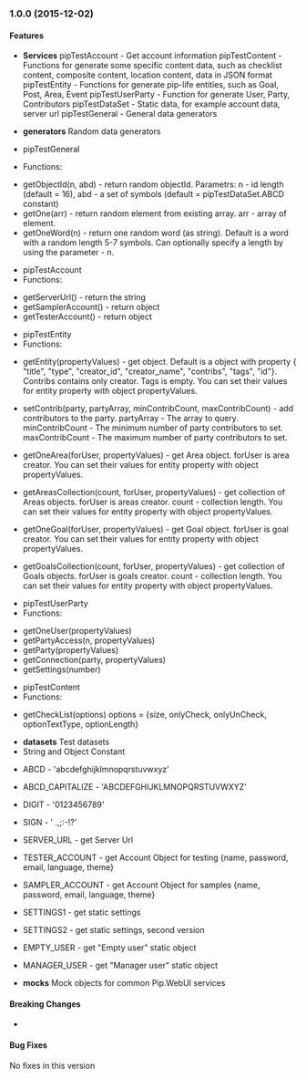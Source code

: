 <a name="1.0.0"></a>
### 1.0.0 (2015-12-02)

#### Features

* **Services**
pipTestAccount - Get account information
pipTestContent - Functions for generate some specific content data, such as checklist content, composite content,
                        location content, data in JSON format
pipTestEntity - Functions for generate pip-life entities, such as Goal, Post, Area, Event
pipTestUserParty - Function for generate User, Party, Contributors
pipTestDataSet - Static data, for example account data, server url
pipTestGeneral - General data generators

* **generators** Random data generators

* pipTestGeneral
* Functions:

- getObjectId(n, abd) - return random objectId. Parametrs: n - id length (default = 16), abd - a set of symbols
    (default = pipTestDataSet.ABCD constant)
- getOne(arr) - return random element from existing array. arr - array of element.
- getOneWord(n) - return one random word (as string). Default is a word with a random length 5-7 symbols.
    Can optionally specify a length by using the parameter - n.

* pipTestAccount
* Functions:
- getServerUrl() - return the string
- getSamplerAccount() - return object
- getTesterAccount() - return object

* pipTestEntity
* Functions:
- getEntity(propertyValues) - get object. Default is a object with property
    { "title", "type", "creator_id", "creator_name", "contribs", "tags", "id"}. Contribs contains only creator.
    Tags is empty.
    You can set their values for entity property with object propertyValues.
- setContrib(party, partyArray, minContribCount, maxContribCount) - add contributors to the party.
  partyArray - The array to query.
  minContribCount - The minimum number of party contributors to set.
  maxContribCount - The maximum number of party contributors to set.

- getOneArea(forUser, propertyValues) - get Area object. forUser is area creator.
     You can set their values for entity property with object propertyValues.
- getAreasCollection(count, forUser, propertyValues) - get collection of Areas objects. forUser is areas creator.
    count - collection length.
    You can set their values for entity property with object propertyValues.
- getOneGoal(forUser, propertyValues) - get Goal object. forUser is goal creator.
    You can set their values for entity property with object propertyValues.
- getGoalsCollection(count, forUser, propertyValues) - get collection of Goals objects. forUser is goals creator.
    count - collection length.
    You can set their values for entity property with object propertyValues.

* pipTestUserParty
* Functions:

- getOneUser(propertyValues)
- getPartyAccess(n, propertyValues)
- getParty(propertyValues)
- getConnection(party, propertyValues)
- getSettings(number)

* pipTestContent
* Functions:

- getCheckList(options)
    options = {size, onlyCheck, onlyUnCheck, optionTextType, optionLength}

* **datasets** Test datasets
* String and Object Constant

- ABCD - 'abcdefghijklmnopqrstuvwxyz'
- ABCD_CAPITALIZE - 'ABCDEFGHIJKLMNOPQRSTUVWXYZ'
- DIGIT - '0123456789'
- SIGN - ' .,;:-!?'

- SERVER_URL - get Server Url
- TESTER_ACCOUNT - get Account Object for testing {name, password, email, language, theme}
- SAMPLER_ACCOUNT - get Account Object for samples {name, password, email, language, theme}

- SETTINGS1 - get static settings
- SETTINGS2 - get static settings, second version
- EMPTY_USER  - get "Empty user" static object
- MANAGER_USER - get "Manager user" static object

* **mocks** Mock objects for common Pip.WebUI services

#### Breaking Changes
* 

#### Bug Fixes
No fixes in this version 

